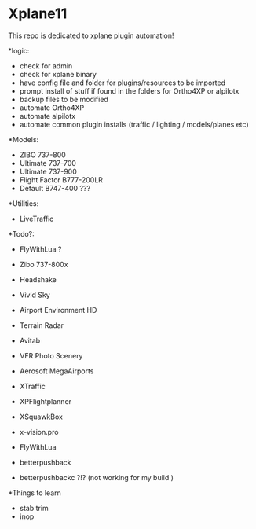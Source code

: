 # Xplane11
This repo is dedicated to xplane plugin automation!


*logic:


* check for admin
* check for xplane binary
* have config file and folder for plugins/resources to be imported
* prompt install of stuff if found in the folders for Ortho4XP or alpilotx
* backup files to be modified
* automate Ortho4XP
* automate alpilotx
* automate common plugin installs (traffic / lighting / models/planes etc)


*Models:
* ZIBO 737-800
* Ultimate 737-700
* Ultimate 737-900
* Flight Factor B777-200LR 
* Default B747-400 ??? 

*Utilities:
* LiveTraffic 


*Todo?:
* FlyWithLua ?
* Zibo 737-800x
* Headshake
* Vivid Sky
* Airport Environment HD
* Terrain Radar
* Avitab


* VFR Photo Scenery
* Aerosoft MegaAirports
* XTraffic
* XPFlightplanner
* XSquawkBox

* x-vision.pro 
* FlyWithLua

* betterpushback
* betterpushbackc ?!? (not working for my build )

*Things to learn

* stab trim
* inop

